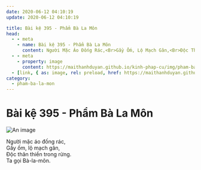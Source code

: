 ```yaml
---
date: 2020-06-12 04:10:19
update: 2020-06-12 04:10:19

title: Bài kệ 395 - Phẩm Bà La Môn
head:
  - - meta
    - name: Bài kệ 395 - Phẩm Bà La Môn
      content: Người Mặc Áo Đống Rác,<Br>Gầy Ốm, Lộ Mạch Gân,<Br>Ðộc Thân Thiền Trong Rừng.<Br>Ta Gọi Bà-La-Môn.<Br>
  - - meta
    - property: image
      content: https://maithanhduyan.github.io/kinh-phap-cu/img/pham-ba-la-mon/pham-ba-la-mon-395.jpg
  - [link, { as: image, rel: preload, href: https://maithanhduyan.github.io/kinh-phap-cu/img/pham-ba-la-mon/pham-ba-la-mon-395.jpg }]
category:
  - pham-ba-la-mon
---
```


# Bài kệ 395 - Phẩm Bà La Môn

![An image](/img/pham-ba-la-mon/pham-ba-la-mon-395.jpg)

Người mặc áo đống rác,<br>Gầy ốm, lộ mạch gân,<br>Ðộc thân thiền trong rừng.<br>Ta gọi Bà-la-môn.<br>
